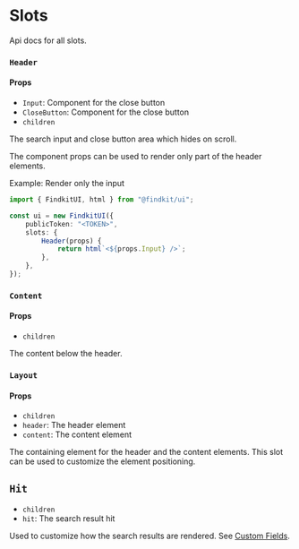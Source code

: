 # Slots

<Api page="ui.slots" >Api docs for all slots</Api>.

### `Header`

#### Props

- `Input`: Component for the close button
- `CloseButton`: Component for the close button
- `children`

The search input and close button area which hides on scroll.

The component props can be used to render only part of the header elements.

Example: Render only the input

```ts
import { FindkitUI, html } from "@findkit/ui";

const ui = new FindkitUI({
	publicToken: "<TOKEN>",
	slots: {
		Header(props) {
			return html`<${props.Input} />`;
		},
	},
});
```

<Api page="ui.slots.header" />

### `Content`

#### Props

- `children`

The content below the header.

<Api page="ui.slots.content" />

### `Layout`

#### Props

- `children`
- `header`: The header element
- `content`: The content element

The containing element for the header and the content elements. This slot can be
used to customize the element positioning.

<Api page="ui.slots.layout" />

## `Hit`

- `children`
- `hit`: The <Api page="ui.searchresulthit">search result hit</Api>

Used to customize how the search results are rendered. See [Custom
Fields](/ui/slot-overrides/custom-fields).

<Api page="ui.slots.hit" />

